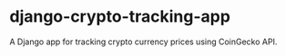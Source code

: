 # django-crypto-tracking-app
 A Django app for tracking crypto currency prices using CoinGecko API.
